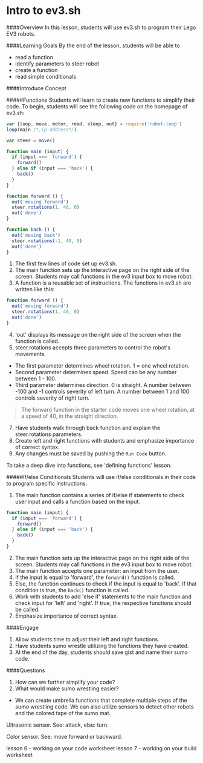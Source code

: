 # Intro to ev3.sh

####Overview
In this lesson, students will use ev3.sh to program their Lego EV3 robots.

####Learning Goals
By the end of the lesson, students will be able to
* read a function
* identify parameters to steer robot
* create a function
* read simple conditionals

####Introduce Concept

#####Functions
Students will learn to create new functions to simplify their code. To begin, students will see the following code on the homepage of ev3.sh:

```js
var {loop, move, motor, read, sleep, out} = require('robot-loop')
loop(main /*,ip address*/)

var steer = move()

function main (input) {
  if (input === 'forward') {
    forward()
  } else if (input === 'back') {
    back()
  }
}

function forward () {
  out('moving forward')
  steer.rotations(1, 40, 0)
  out('done')
}

function back () {
  out('moving back')
  steer.rotations(-1, 40, 0)
  out('done')
}
```

1. The first few lines of code set up ev3.sh.
2. The main function sets up the interactive page on the right side of the screen. Students may call functions in the ev3 input box to move robot.
3. A function is a reusable set of instructions. The functions in ev3.sh are written like this:
```js
function forward () {
  out('moving forward')
  steer.rotations(1, 40, 0)
  out('done')
}
```
4. 'out' displays its message on the right side of the screen when the function is called.
5. steer.rotations accepts three parameters to control the robot's movements. 
  + The first parameter determines wheel rotation. 1 = one wheel rotation.
  + Second parameter determines speed. Speed can be any number between 1 - 100.
  + Third parameter determines direction. 0 is straight. A number between -100 and -1 controls severity of left turn. A number between 1 and 100 controls severity of right turn.   

> The forward function in the starter code moves one wheel rotation, at a speed of 40, in the straight direction.  

7. Have students walk through back function and explain the steer.rotations parameters.
8. Create left and right functions with students and emphasize importance of correct syntax.
9. Any changes must be saved by pushing the ```Run Code``` button. 


To take a deep dive into functions, see 'defining functions' lesson. 

#####If/else Conditionals
Students will use if/else conditionals in their code to program specific instructions.

1. The main function contains a series of if/else if statements to check user input and calls a function based on the input.
```js
function main (input) {
  if (input === 'forward') {
    forward()
  } else if (input === 'back') {
    back()
  }
}
```
2. The main function sets up the interactive page on the right side of the screen. Students may call functions in the ev3 input box to move robot.
3. The main function accepts one parameter: an input from the user. 
4. If the input is equal to 'forward', the ```forward()``` function is called.
5. Else, the function continues to check if the input is equal to 'back'. If that condition is true, the ```back()``` function is called. 
6. Work with students to add 'else if' statements to the main function and check input for 'left' and 'right'. If true, the respective functions should be called. 
7. Emphasize importance of correct syntax.



####Engage
1. Allow students time to adjust their left and right functions.
2. Have students sumo wrestle utilizing the functions they have created.
3. At the end of the day, students should save gist and name their sumo code.  

####Questions
1. How can we further simplify your code?
2. What would make sumo wrestling easier?
  + We can create umbrella functions that complete multiple steps of the sumo wrestling code. We can also utilize sensors to detect other robots and the colored tape of the sumo mat.

Ultrasonic sensor.
 See: attack, else: turn.
 
 Color sensor.
 See: move forward or backward.


lesson 6 - working on your code worksheet
lesson 7 - working on your build worksheet